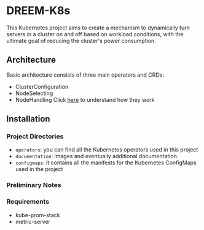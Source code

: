 # DREEM-K8s
This Kubernetes project aims to create a mechanism to dynamically turn servers in a cluster on and off based on workload conditions, with the ultimate goal of reducing the cluster's power consumption.


## Architecture
Basic architecture consists of three main operators and CRDs:
* ClusterConfiguration
* NodeSelecting
* NodeHandling
Click [here](./operators/README.md) to understand how they work 


## Installation

### Project Directories

* `operators`: you can find all the Kubernetes operators used in this project
* `documentation`: images and eventually additional documentation
* `configmaps`: it contains all the manifests for the Kubernetes ConfigMaps used in the project


### Preliminary Notes

### Requirements
- kube-prom-stack
- metric-server